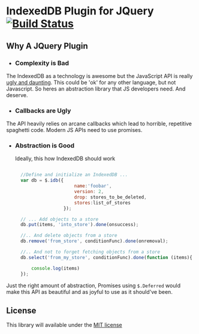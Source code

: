 IndexedDB Plugin for JQuery [![Build Status](https://travis-ci.org/ameyms/jquery-indexeddb.png)](https://travis-ci.org/ameyms/jquery-indexeddb)
===========================



Why A JQuery Plugin
---

* ### Complexity is Bad
The IndexedDB as a technology is awesome but the JavaScript API is really 
[ugly and daunting](http://www.html5rocks.com/en/tutorials/indexeddb/todo/ "Heres why"). 
This could be 'ok' for any other language, but not Javascript.
So heres an abstraction library that JS developers need. And deserve.

* ###  Callbacks are Ugly
The API heavily relies on arcane callbacks which lead to horrible, repetitive spaghetti code. 
Modern JS APIs need to use promises.

* ### Abstraction is Good
  Ideally, this how IndexedDB should work
  ```javascript

  	//Define and initialize an IndexedDB ...
	var db = $.idb({
						name:'foobar', 
						version: 2,
						drop: stores_to_be_deleted,
						stores:list_of_stores
					});

	// ... Add objects to a store
	db.put(items, 'into_store').done(onsuccess);

	//.. And delete objects from a store
	db.remove('from_store', conditionFunc).done(onremoval);

	//.. And not to forget fetching objects from a store
	db.select('from_my_store', conditionFunc).done(function (items){

		console.log(items)
	});

  ```
Just the right amount of abstraction, Promises using `$.Deferred` would make this API 
as beautiful and as joyful to use as it should've been.


License
---
This library will available under the 
[MIT license](https://github.com/ameyms/jquery-indexeddb/blob/master/LICENSE "License")


